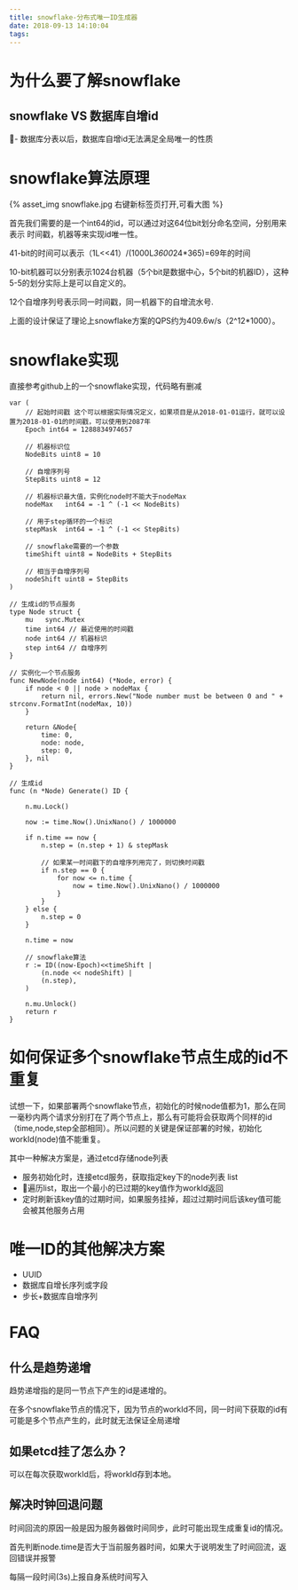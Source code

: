 ```yaml
---
title: snowflake-分布式唯一ID生成器
date: 2018-09-13 14:10:04
tags:
---
```


# 为什么要了解snowflake

## snowflake VS 数据库自增id

- 数据库分表以后，数据库自增id无法满足全局唯一的性质

# snowflake算法原理

{% asset_img snowflake.jpg 右键新标签页打开,可看大图 %}

首先我们需要的是一个int64的id，可以通过对这64位bit划分命名空间，分别用来表示 时间戳，机器等来实现id唯一性。

41-bit的时间可以表示（1L<<41）/(1000L*3600*24*365)=69年的时间

10-bit机器可以分别表示1024台机器（5个bit是数据中心，5个bit的机器ID），这种5-5的划分实际上是可以自定义的。

12个自增序列号表示同一时间戳，同一机器下的自增流水号.

上面的设计保证了理论上snowflake方案的QPS约为409.6w/s（2^12*1000）。

# snowflake实现

直接参考github上的一个snowflake实现，代码略有删减

    var (
        // 起始时间戳 这个可以根据实际情况定义，如果项目是从2018-01-01运行，就可以设置为2018-01-01的时间戳，可以使用到2087年
        Epoch int64 = 1288834974657

        // 机器标识位
        NodeBits uint8 = 10

        // 自增序列号
        StepBits uint8 = 12

        // 机器标识最大值，实例化node时不能大于nodeMax
        nodeMax   int64 = -1 ^ (-1 << NodeBits)

        // 用于step循环的一个标识
        stepMask  int64 = -1 ^ (-1 << StepBits)

        // snowflake需要的一个参数
        timeShift uint8 = NodeBits + StepBits

        // 相当于自增序列号
        nodeShift uint8 = StepBits
    )

    // 生成id的节点服务
    type Node struct {
        mu   sync.Mutex
        time int64 // 最近使用的时间戳
        node int64 // 机器标识
        step int64 // 自增序列
    }

    // 实例化一个节点服务
    func NewNode(node int64) (*Node, error) {
        if node < 0 || node > nodeMax {
            return nil, errors.New("Node number must be between 0 and " + strconv.FormatInt(nodeMax, 10))
        }

        return &Node{
            time: 0,
            node: node,
            step: 0,
        }, nil
    }

    // 生成id
    func (n *Node) Generate() ID {

        n.mu.Lock()

        now := time.Now().UnixNano() / 1000000

        if n.time == now {
            n.step = (n.step + 1) & stepMask

            // 如果某一时间戳下的自增序列用完了，则切换时间戳
            if n.step == 0 {
                for now <= n.time {
                    now = time.Now().UnixNano() / 1000000
                }
            }
        } else {
            n.step = 0
        }

        n.time = now

        // snowflake算法
        r := ID((now-Epoch)<<timeShift |
            (n.node << nodeShift) |
            (n.step),
        )

        n.mu.Unlock()
        return r
    }

# 如何保证多个snowflake节点生成的id不重复

试想一下，如果部署两个snowflake节点，初始化的时候node值都为1，那么在同一毫秒内两个请求分别打在了两个节点上，那么有可能将会获取两个同样的id（time,node,step全部相同）。所以问题的关键是保证部署的时候，初始化workId(node)值不能重复。

其中一种解决方案是，通过etcd存储node列表

- 服务初始化时，连接etcd服务，获取指定key下的node列表 list
- 遍历list，取出一个最小的已过期的key值作为workId返回
- 定时刷新该key值的过期时间，如果服务挂掉，超过过期时间后该key值可能会被其他服务占用

# 唯一ID的其他解决方案

- UUID
- 数据库自增长序列或字段
- 步长+数据库自增序列

# FAQ

## 什么是趋势递增

趋势递增指的是同一节点下产生的id是递增的。

在多个snowflake节点的情况下，因为节点的workId不同，同一时间下获取的id有可能是多个节点产生的，此时就无法保证全局递增

## 如果etcd挂了怎么办？

可以在每次获取workId后，将workId存到本地。

## 解决时钟回退问题

时间回流的原因一般是因为服务器做时间同步，此时可能出现生成重复id的情况。

首先判断node.time是否大于当前服务器时间，如果大于说明发生了时间回流，返回错误并报警

每隔一段时间(3s)上报自身系统时间写入

